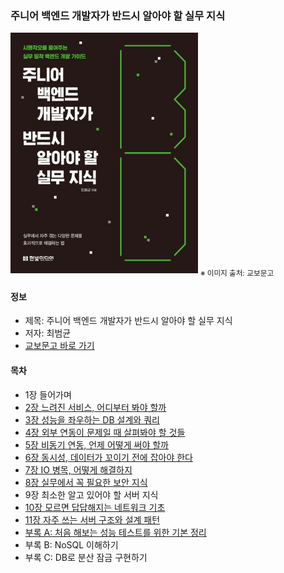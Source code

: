 ### 주니어 백엔드 개발자가 반드시 알아야 할 실무 지식

<img src="image_1.jpg" width="300">
<sub>※ 이미지 출처: 교보문고</sub>

#### 정보
- 제목: 주니어 백엔드 개발자가 반드시 알아야 할 실무 지식
- 저자: 최범균
- [교보문고 바로 가기](https://product.kyobobook.co.kr/detail/S000216376461)


#### 목차

- 1장 들어가며
- [2장 느려진 서비스, 어디부터 봐야 할까](2장/README.md)
- [3장 성능을 좌우하는 DB 설계와 쿼리](3장/README.md)
- [4장 외부 연동이 문제일 때 살펴봐야 할 것들](4장/README.md)
- [5장 비동기 연동, 언제 어떻게 써야 할까](5장/README.md)
- [6장 동시성, 데이터가 꼬이기 전에 잡아야 한다](6장/README.md)
- [7장 IO 병목, 어떻게 해결하지](7장/README.md)
- [8장 실무에서 꼭 필요한 보안 지식](8장/README.md)
- 9장 최소한 알고 있어야 할 서버 지식
- [10장 모르면 답답해지는 네트워크 기초](10장/README.md)
- [11장 자주 쓰는 서버 구조와 설계 패턴](11장/README.md)
- [부록 A: 처음 해보는 성능 테스트를 위한 기본 정리](부록A/README.md)
- 부록 B: NoSQL 이해하기
- 부록 C: DB로 분산 잠금 구현하기